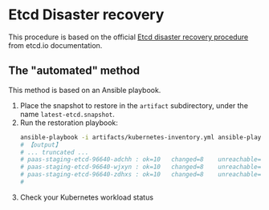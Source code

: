 # Etcd Disaster recovery

This procedure is based on the official [Etcd disaster recovery procedure](https://etcd.io/docs/v3.5/op-guide/recovery/) from etcd.io documentation.

## The "automated" method

This method is based on an Ansible playbook.

1. Place the snapshot to restore in the `artifact` subdirectory, under the name `latest-etcd.snapshot`.
2. Run the restoration playbook:
    ```bash
    ansible-playbook -i artifacts/kubernetes-inventory.yml ansible-playbooks/etcd-restore-snapshot.yaml
    # 【output】
    # ... truncated ...
    # paas-staging-etcd-96640-adchh : ok=10   changed=8    unreachable=0    failed=0    skipped=0    rescued=0    ignored=0   
    # paas-staging-etcd-96640-wjxyn : ok=10   changed=8    unreachable=0    failed=0    skipped=0    rescued=0    ignored=0   
    # paas-staging-etcd-96640-zdhxs : ok=10   changed=8    unreachable=0    failed=0    skipped=0    rescued=0    ignored=0   
    #
    ```
3. Check your Kubernetes workload status
